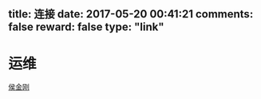title: 连接
date: 2017-05-20 00:41:21
comments: false
reward: false
type: "link"
---
# 运维 #
[侯金刚](http://hi-andy.com/)
